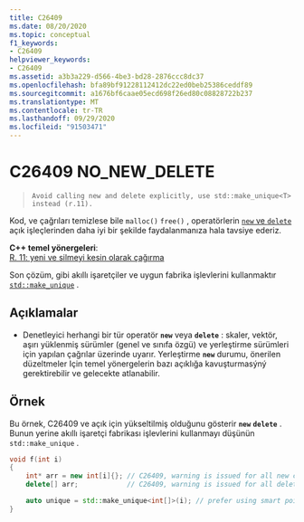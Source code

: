 ```yaml
---
title: C26409
ms.date: 08/20/2020
ms.topic: conceptual
f1_keywords:
- C26409
helpviewer_keywords:
- C26409
ms.assetid: a3b3a229-d566-4be3-bd28-2876ccc8dc37
ms.openlocfilehash: bfa89bf91228112412dc22ed0beb25386ceddf89
ms.sourcegitcommit: a1676bf6caae05ecd698f26ed80c08828722b237
ms.translationtype: MT
ms.contentlocale: tr-TR
ms.lasthandoff: 09/29/2020
ms.locfileid: "91503471"
---
```

# <a name="c26409-no_new_delete"></a>C26409 NO_NEW_DELETE

> `Avoid calling new and delete explicitly, use std::make_unique<T> instead (r.11).`

Kod, ve çağrıları temizlese bile `malloc()` `free()` , operatörlerin [ `new` ve `delete` ](../cpp/new-and-delete-operators.md)açık işleçlerinden daha iyi bir şekilde faydalanmanıza hala tavsiye ederiz.

**C++ temel yönergeleri**: \
[R. 11: yeni ve silmeyi kesin olarak çağırma](https://isocpp.github.io/CppCoreGuidelines/CppCoreGuidelines#r11-avoid-calling-new-and-delete-explicitly)

Son çözüm, gibi akıllı işaretçiler ve uygun fabrika işlevlerini kullanmaktır [`std::make_unique`](../standard-library/memory-functions.md#make_unique) .

## <a name="remarks"></a>Açıklamalar

- Denetleyici herhangi bir tür operatör **`new`** veya **`delete`** : skaler, vektör, aşırı yüklenmiş sürümler (genel ve sınıfa özgü) ve yerleştirme sürümleri için yapılan çağrılar üzerinde uyarır. Yerleştirme **`new`** durumu, önerilen düzeltmeler Için temel yönergelerin bazı açıklığa kavuşturmasýný gerektirebilir ve gelecekte atlanabilir.

## <a name="example"></a>Örnek

Bu örnek, C26409 ve açık için yükseltilmiş olduğunu gösterir **`new`** **`delete`** . Bunun yerine akıllı işaretçi fabrikası işlevlerini kullanmayı düşünün `std::make_unique` .

```cpp
void f(int i)
{
    int* arr = new int[i]{}; // C26409, warning is issued for all new calls
    delete[] arr;            // C26409, warning is issued for all delete calls

    auto unique = std::make_unique<int[]>(i); // prefer using smart pointers over new and delete
}
```
